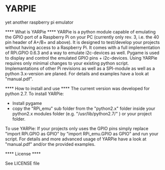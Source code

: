 # YARPIE
yet another raspberry pi emulator


**** What is YARPie ****
YARPie is a python module capable of emulating the GPIO port of a Raspberry Pi on your PC (currently only rev. 3, i.e. the 40 pin header of A+/B+ and above).
It is designed to test/develop your projects without having access to a Raspberry Pi. It comes with a full implementation of RPi.GPIO 0.6.3 and a way to emulate i2c-devices as well. Pygame is used to display and control the emulated GPIO pins + i2c-devices. Using YARPie requires only minimal changes to your existing python script. Implemantations of other Pi revisions as well as a SPI-module as well as a python 3.x-version are planed. For details and examples have a look at "manual.pdf".


**** How to install and use ****
The current version was developed for python 2.7. To install YARPie:

- Install pygame
- copy the "RPi_emu" sub folder from the "python2.x" folder inside your python2.x modules folder (e.g. "/usr/lib/python2.7/" ) or your project folder.

To use YARPie:
If your projects only uses the GPIO pins simply replace "import RPi.GPIO as GPIO" by "import RPi_emu.GPIO as GPIO" and run your script.
For details and more advanced usage of YARPie have a look at "manual.pdf" and/or the provided examples.

**** License ****

See LICENSE file
